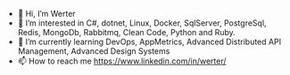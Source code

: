 - 👋 Hi, I’m Werter
- 👀 I’m interested in C#, dotnet, Linux, Docker, SqlServer, PostgreSql, Redis, MongoDb, Rabbitmq, Clean Code, Python and Ruby.
- 🌱 I’m currently learning DevOps, AppMetrics, Advanced Distributed API Management, Advanced Design Systems
- 📫 How to reach me https://www.linkedin.com/in/werter/

